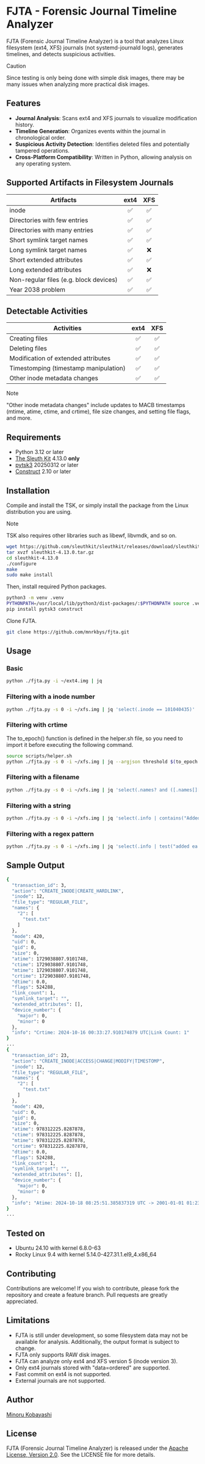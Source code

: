 # FJTA - Forensic Journal Timeline Analyzer

FJTA (Forensic Journal Timeline Analyzer) is a tool that analyzes Linux filesystem (ext4, XFS) journals (not systemd-journald logs), generates timelines, and detects suspicious activities.

> [!CAUTION]
> Since testing is only being done with simple disk images, there may be many issues when analyzing more practical disk images.

## Features

- **Journal Analysis**: Scans ext4 and XFS journals to visualize modification history.
- **Timeline Generation**: Organizes events within the journal in chronological order.
- **Suspicious Activity Detection**: Identifies deleted files and potentially tampered operations.
- **Cross-Platform Compatibility**: Written in Python, allowing analysis on any operating system.

## Supported Artifacts in Filesystem Journals

| Artifacts                              |  ext4  |  XFS  |
|----------------------------------------|:------:|:-----:|
| inode                                  | ✅     | ✅    |
| Directories with few entries           | ✅     | ✅    |
| Directories with many entries          | ✅     | ✅    |
| Short symlink target names             | ✅     | ✅    |
| Long symlink target names              | ✅     | ❌    |
| Short extended attributes              | ✅     | ✅    |
| Long extended attributes               | ✅     | ❌    |
| Non-regular files (e.g. block devices) | ✅     | ✅    |
| Year 2038 problem                      | ✅     | ✅    |

## Detectable Activities

| Activities                            |  ext4  |  XFS  |
|---------------------------------------|:------:|:-----:|
| Creating files                        | ✅     | ✅    |
| Deleting files                        | ✅     | ✅    |
| Modification of extended attributes   | ✅     | ✅    |
| Timestomping (timestamp manipulation) | ✅     | ✅    |
| Other inode metadata changes          | ✅     | ✅    |

> [!NOTE]
> "Other inode metadata changes" include updates to MACB timestamps (mtime, atime, ctime, and crtime), file size changes, and setting file flags, and more.

## Requirements

- Python 3.12 or later
- [The Sleuth Kit](https://github.com/sleuthkit/sleuthkit) 4.13.0 **only**
- [pytsk3](https://github.com/py4n6/pytsk) 20250312 or later
- [Construct](https://github.com/construct/construct) 2.10 or later

## Installation

Compile and install the TSK, or simply install the package from the Linux distribution you are using.

> [!NOTE]
> TSK also requires other libraries such as libewf, libvmdk, and so on.

```bash
wget https://github.com/sleuthkit/sleuthkit/releases/download/sleuthkit-4.13.0/sleuthkit-4.13.0.tar.gz
tar xvzf sleuthkit-4.13.0.tar.gz
cd sleuthkit-4.13.0
./configure
make
sudo make install
```

Then, install required Python packages.

```bash
python3 -m venv .venv
PYTHONPATH=/usr/local/lib/python3/dist-packages/:$PYTHONPATH source .venv/bin/activate
pip install pytsk3 construct
```

Clone FJTA.

```bash
git clone https://github.com/mnrkbys/fjta.git
```

## Usage

### Basic

```bash
python ./fjta.py -i ~/ext4.img | jq
```

### Filtering with a inode number

```bash
python ./fjta.py -s 0 -i ~/xfs.img | jq 'select(.inode == 101040435)' | less
```

### Filtering with crtime

The to_epoch() function is defined in the helper.sh file, so you need to import it before executing the following command.

```bash
source scripts/helper.sh
python ./fjta.py -s 0 -i ~/xfs.img | jq --argjson threshold $(to_epoch "2025-06-23 07:33:20.123456789") 'select(.crtime >= $threshold)'
```

### Filtering with a filename

```bash
python ./fjta.py -s 0 -i ~/xfs.img | jq 'select(.names? and ([.names[][]] | index("backdoor.c")))'
```

### Filtering with a string

```bash
python ./fjta.py -s 0 -i ~/xfs.img | jq 'select(.info | contains("Added EA: security.selinux"))'
```

### Filtering with a regex pattern

```bash
python ./fjta.py -s 0 -i ~/xfs.img | jq 'select(.info | test("added ea: security\\.selinux"; "i"))'
```

## Sample Output

```bash
{
  "transaction_id": 3,
  "action": "CREATE_INODE|CREATE_HARDLINK",
  "inode": 12,
  "file_type": "REGULAR_FILE",
  "names": {
    "2": [
      "test.txt"
    ]
  },
  "mode": 420,
  "uid": 0,
  "gid": 0,
  "size": 0,
  "atime": 1729038807.9101748,
  "ctime": 1729038807.9101748,
  "mtime": 1729038807.9101748,
  "crtime": 1729038807.9101748,
  "dtime": 0.0,
  "flags": 524288,
  "link_count": 1,
  "symlink_target": "",
  "extended_attributes": [],
  "device_number": {
    "major": 0,
    "minor": 0
  },
  "info": "Crtime: 2024-10-16 00:33:27.910174879 UTC|Link Count: 1"
}
...
{
  "transaction_id": 23,
  "action": "CREATE_INODE|ACCESS|CHANGE|MODIFY|TIMESTOMP",
  "inode": 12,
  "file_type": "REGULAR_FILE",
  "names": {
    "2": [
      "test.txt"
    ]
  },
  "mode": 420,
  "uid": 0,
  "gid": 0,
  "size": 0,
  "atime": 978312225.8287878,
  "ctime": 978312225.8287878,
  "mtime": 978312225.8287878,
  "crtime": 978312225.8287878,
  "dtime": 0.0,
  "flags": 524288,
  "link_count": 1,
  "symlink_target": "",
  "extended_attributes": [],
  "device_number": {
    "major": 0,
    "minor": 0
  },
  "info": "Atime: 2024-10-18 08:25:51.385837319 UTC -> 2001-01-01 01:23:45.828787850 UTC (Timestomp)|Ctime: 2024-10-18 08:25:51.385837319 UTC -> 2001-01-01 01:23:45.828787850 UTC (Timestomp)|Mtime: 2024-10-18 08:25:51.385837319 UTC -> 2001-01-01 01:23:45.828787850 UTC (Timestomp)|Crtime: 2024-10-16 00:33:27.910174879 UTC -> 2001-01-01 01:23:45.828787850 UTC (Timestomp)"
}
...
```

## Tested on

- Ubuntu 24.10 with kernel 6.8.0-63
- Rocky Linux 9.4 with kernel 5.14.0-427.31.1.el9_4.x86_64

## Contributing

Contributions are welcome! If you wish to contribute, please fork the repository and create a feature branch. Pull requests are greatly appreciated.

## Limitations

- FJTA is still under development, so some filesystem data may not be available for analysis. Additionally, the output format is subject to change.
- FJTA only supports RAW disk images.
- FJTA can analyze only ext4 and XFS version 5 (inode version 3).
- Only ext4 journals stored with "data=ordered" are supported.
- Fast commit on ext4 is not supported.
- External journals are not supported.

## Author

[Minoru Kobayashi](https://x.com/unkn0wnbit)

## License

FJTA (Forensic Journal Timeline Analyzer) is released under the [Apache License, Version 2.0](https://www.apache.org/licenses/LICENSE-2.0). See the LICENSE file for more details.
